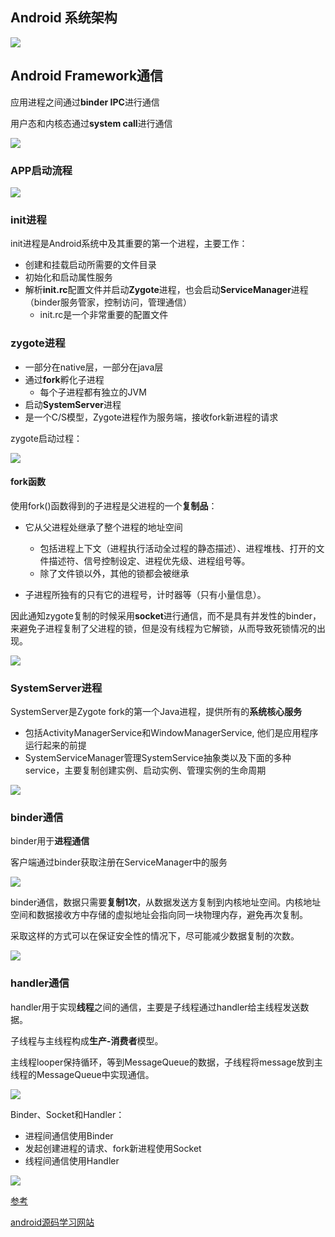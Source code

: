 ## Android 系统架构

![](img/ape_fwk_all.png)

## Android Framework通信

应用进程之间通过**binder IPC**进行通信

用户态和内核态通过**system call**进行通信

![](img/android框架通信.png)

### APP启动流程

![](img/系统启动流程.png)

### init进程

init进程是Android系统中及其重要的第一个进程，主要工作：

- 创建和挂载启动所需要的文件目录
- 初始化和启动属性服务
- 解析**init.rc**配置文件并启动**Zygote**进程，也会启动**ServiceManager**进程（binder服务管家，控制访问，管理通信）
  - init.rc是一个非常重要的配置文件

### zygote进程

- 一部分在native层，一部分在java层
- 通过**fork**孵化子进程
  - 每个子进程都有独立的JVM
- 启动**SystemServer**进程
- 是一个C/S模型，Zygote进程作为服务端，接收fork新进程的请求

zygote启动过程：

![](img/zygote进程启动.png)

#### fork函数

使用fork()函数得到的子进程是父进程的一个**复制品**：

- 它从父进程处继承了整个进程的地址空间
  - 包括进程上下文（进程执行活动全过程的静态描述）、进程堆栈、打开的文件描述符、信号控制设定、进程优先级、进程组号等。
  - 除了文件锁以外，其他的锁都会被继承

- 子进程所独有的只有它的进程号，计时器等（只有小量信息）。

因此通知zygote复制的时候采用**socket**进行通信，而不是具有并发性的binder，来避免子进程复制了父进程的锁，但是没有线程为它解锁，从而导致死锁情况的出现。

![](img/app_fork_zygote.png)

### SystemServer进程

SystemServer是Zygote fork的第一个Java进程，提供所有的**系统核心服务**

- 包括ActivityManagerService和WindowManagerService, 他们是应用程序运行起来的前提
- SystemServiceManager管理SystemService抽象类以及下面的多种service，主要复制创建实例、启动实例、管理实例的生命周期

![](img/system_server包含的服务.png)

### binder通信

binder用于**进程通信**

客户端通过binder获取注册在ServiceManager中的服务

![](img/binder.png)

binder通信，数据只需要**复制1次**，从数据发送方复制到内核地址空间。内核地址空间和数据接收方中存储的虚拟地址会指向同一块物理内存，避免再次复制。

采取这样的方式可以在保证安全性的情况下，尽可能减少数据复制的次数。

![](img/binder通信.png)

### handler通信

handler用于实现**线程**之间的通信，主要是子线程通过handler给主线程发送数据。

子线程与主线程构成**生产-消费者**模型。

主线程looper保持循环，等到MessageQueue的数据，子线程将message放到主线程的MessageQueue中实现通信。

![](img/handler工作机制.png)

Binder、Socket和Handler：

- 进程间通信使用Binder
- 发起创建进程的请求、fork新进程使用Socket
- 线程间通信使用Handler

![](img/app运行机制.png)

[参考](https://www.bilibili.com/video/av812017406/)

[android源码学习网站](http://androidxref.com/)